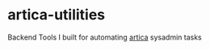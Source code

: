 # artica-utilities
Backend Tools I built for automating [artica](https://github.com/wild-kard/arctica) sysadmin tasks
